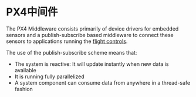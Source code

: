 # PX4中间件

The PX4 Middleware consists primarily of device drivers for embedded sensors and a publish-subscribe based middleware to connect these sensors to applications running the [flight controls](concept-flight-stack.md).

The use of the publish-subscribe scheme means that:

  * The system is reactive: It will update instantly when new data is available
  * It is running fully parallelized
  * A system component can consume data from anywhere in a thread-safe fashion
